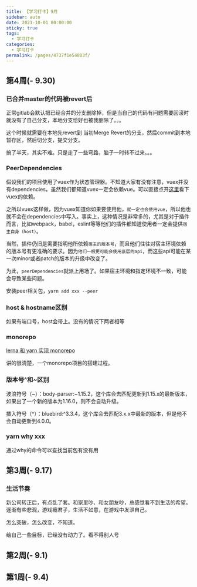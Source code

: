 ```yaml
---
title: 【学习打卡】9月
sidebar: auto
date: 2021-10-01 00:00:00
sticky: true
tags: 
  - 学习打卡
categories: 
  - 学习打卡
permalink: /pages/4737f1e54803f/
---
```


> 

<!-- more -->

## 第4周(- 9.30) 

### 已合并master的代码被revert后

正常gitlab会默认把已经合并的分支删除掉，但是当自己的代码有问题需要回滚时就没有了自己分支，本地分支恰好也被我删除了。。。

这个时候就需要在本地先revert到 当初Merge Revert的分支，然后commit到本地暂存区，然后切分支，提交分支。

搞了半天，其实不难。只是走了一些弯路，脑子一时转不过来。。。


### PeerDependencies

假设我们的项目使用了vuex作为状态管理器。不知道大家有没有注意，vuex并没有dependencies。虽然我们都知道vuex一定会依赖vue。可以直接点开[这里](https://github.com/vuejs/vuex/blob/dev/package.json)看下vuex的依赖。

之所以vuex这样做，因为vuex知道你如果要使用他，`就一定也会使用vue`，所以他也就不会在dependencies中写入。事实上，这种情况是非常多的，尤其是对于插件而言，比如webpack，babel，eslint等等他们的插件都知道使用者一定会提供`宿主自身（host）`。

当然，插件仍旧是需要指明他所依赖`宿主的版本号`，而且他们往往对宿主环境依赖的版本号有更准确的要求。因为`他们一般更可能会使用底层的api`，而这些api可能在某一次minor或者patch的版本的升级中改变了。

为此，`peerDependencies`就派上用场了。如果宿主环境和指定环境不一致，可能会导致某些问题。

安装peer相关包，`yarn add xxx --peer`

### host & hostname区别
如果有端口号，host会带上。没有的情况下两者相等

### monorepo
[lerna 和 yarn 实现 monorepo](https://juejin.cn/post/6855129007185362952)

讲的很清楚，一个monorepo项目的搭建过程。

### 版本号^和~区别
波浪符号（~）：body-parser:~1.15.2，这个库会去匹配更新到1.15.x的最新版本，如果出了一个新的版本为1.16.0，则不会自动升级。

插入符号（^）：bluebird:^3.3.4，这个库会去匹配3.x.x中最新的版本，但是他不会自动更新到4.0.0。

### yarn why xxx
通过why的命令可以查找当前包有没有用

## 第3周(- 9.17) 

### 生活节奏
新公司转正后，有点乱了套。和家里吵、和女朋友吵，总感觉看不到生活的希望。逐渐有些悲观，游戏瘾君子，生活不如意，在游戏中发泄自己。

怎么突破，怎么改变，不知道。

给自己一些目标，已经没有动力了。看不得别人号

## 第2周(- 9.1) 

## 第1周(- 9.4) 
